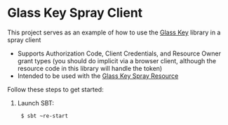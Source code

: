 Glass Key Spray Client
======================

This project serves as an example of how to use the [Glass Key](https://github.com/MonsantoCo/glass-key) library in a spray client

- Supports Authorization Code, Client Credentials, and Resource Owner grant types (you should do implicit via a browser client, although the resource code in this library will handle the token)
- Intended to be used with the [Glass Key Spray Resource](../glass-key-spray-resource)

Follow these steps to get started:

1. Launch SBT:

        $ sbt ~re-start